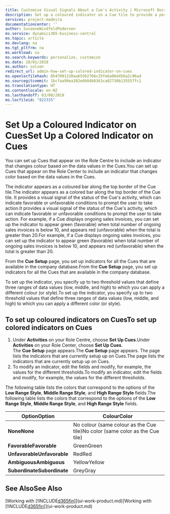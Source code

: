 ```yaml
---
title: Customise Visual Signals About a Cue's Activity | Microsoft Docs
description: Set up a coloured indicator on a Cue tile to provide a personalised visual signal of the Cue’s activity.
services: project-madeira
documentationcenter: ''
author: SusanneWindfeldPedersen
ms.service: dynamics365-business-central
ms.topic: article
ms.devlang: na
ms.tgt_pltfrm: na
ms.workload: na
ms.search.keywords: personalize, customize
ms.date: 10/01/2018
ms.author: solsen
redirect_url: admin-how-set-up-colored-indicator-on-cues
ms.openlocfilehash: 0547091220aa65562766c25fe6a06d456a2c96ad
ms.sourcegitcommit: 1bcfaa99ea302e6b84b8361ca02730b135557fc1
ms.translationtype: HT
ms.contentlocale: en-NZ
ms.lasthandoff: 03/08/2019
ms.locfileid: "822335"
---
```

# <a name="set-up-a-colored-indicator-on-cues"></a><span data-ttu-id="48b30-103">Set Up a Coloured Indicator on Cues</span><span class="sxs-lookup"><span data-stu-id="48b30-103">Set Up a Colored Indicator on Cues</span></span>
<span data-ttu-id="48b30-104">You can set up Cues that appear on the Role Centre to include an indicator that changes colour based on the data values in the Cues.</span><span class="sxs-lookup"><span data-stu-id="48b30-104">You can set up Cues that appear on the Role Center to include an indicator that changes color based on the data values in the Cues.</span></span>

<span data-ttu-id="48b30-105">The indicator appears as a coloured bar along the top border of the Cue tile.</span><span class="sxs-lookup"><span data-stu-id="48b30-105">The indicator appears as a colored bar along the top border of the Cue tile.</span></span> <span data-ttu-id="48b30-106">It provides a visual signal of the status of the Cue's activity, which can indicate favorable or unfavorable conditions to prompt the user to take action.</span><span class="sxs-lookup"><span data-stu-id="48b30-106">It provides a visual signal of the status of the Cue's activity, which can indicate favorable or unfavorable conditions to prompt the user to take action.</span></span> <span data-ttu-id="48b30-107">For example, if a Cue displays ongoing sales invoices, you can set up the indicator to appear green (favorable) when total number of ongoing sales invoices is below 10, and appears red (unfavorable) when the total is greater than 20.</span><span class="sxs-lookup"><span data-stu-id="48b30-107">For example, if a Cue displays ongoing sales invoices, you can set up the indicator to appear green (favorable) when total number of ongoing sales invoices is below 10, and appears red (unfavorable) when the total is greater than 20.</span></span>

<span data-ttu-id="48b30-108">From the **Cue Setup** page, you set up indicators for all the Cues that are available in the company database.</span><span class="sxs-lookup"><span data-stu-id="48b30-108">From the **Cue Setup** page, you set up indicators for all the Cues that are available in the company database.</span></span>

<span data-ttu-id="48b30-109">To set up the indicator, you specify up to two threshold values that define three ranges of data values (low, middle, and high) to which you can apply a different colour (or style).</span><span class="sxs-lookup"><span data-stu-id="48b30-109">To set up the indicator, you specify up to two threshold values that define three ranges of data values (low, middle, and high) to which you can apply a different color (or style).</span></span>

## <a name="to-set-up-colored-indicators-on-cues"></a><span data-ttu-id="48b30-110">To set up coloured indicators on Cues</span><span class="sxs-lookup"><span data-stu-id="48b30-110">To set up colored indicators on Cues</span></span>
1. <span data-ttu-id="48b30-111">Under **Activities** on your Role Centre, choose **Set Up Cues**.</span><span class="sxs-lookup"><span data-stu-id="48b30-111">Under **Activities** on your Role Center, choose **Set Up Cues**.</span></span>  
   <span data-ttu-id="48b30-112">The **Cue Setup** page appears.</span><span class="sxs-lookup"><span data-stu-id="48b30-112">The **Cue Setup** page appears.</span></span> <span data-ttu-id="48b30-113">The page lists the indicators that are currently setup up on Cues.</span><span class="sxs-lookup"><span data-stu-id="48b30-113">The page lists the indicators that are currently setup up on Cues.</span></span>
2. <span data-ttu-id="48b30-114">To modify an indicator, edit the fields and modify, for example, the values for the different thresholds.</span><span class="sxs-lookup"><span data-stu-id="48b30-114">To modify an indicator, edit the fields and modify, for example, the values for the different thresholds.</span></span>  

<span data-ttu-id="48b30-115">The following table lists the colors that correspond to the options of the **Low Range Style**, **Middle Range Style**, and **High Range Style** fields.</span><span class="sxs-lookup"><span data-stu-id="48b30-115">The following table lists the colors that correspond to the options of the **Low Range Style**, **Middle Range Style**, and **High Range Style** fields.</span></span>

| <span data-ttu-id="48b30-116">Option</span><span class="sxs-lookup"><span data-stu-id="48b30-116">Option</span></span> | <span data-ttu-id="48b30-117">Colour</span><span class="sxs-lookup"><span data-stu-id="48b30-117">Color</span></span> |
| --- | --- |
| <span data-ttu-id="48b30-118">**None**</span><span class="sxs-lookup"><span data-stu-id="48b30-118">**None**</span></span> |<span data-ttu-id="48b30-119">No colour (same colour as the Cue tile)</span><span class="sxs-lookup"><span data-stu-id="48b30-119">No color (same color as the Cue tile)</span></span>|
| <span data-ttu-id="48b30-120">**Favorable**</span><span class="sxs-lookup"><span data-stu-id="48b30-120">**Favorable**</span></span> |<span data-ttu-id="48b30-121">Green</span><span class="sxs-lookup"><span data-stu-id="48b30-121">Green</span></span> |
| <span data-ttu-id="48b30-122">**Unfavorable**</span><span class="sxs-lookup"><span data-stu-id="48b30-122">**Unfavorable**</span></span> |<span data-ttu-id="48b30-123">Red</span><span class="sxs-lookup"><span data-stu-id="48b30-123">Red</span></span> |
| <span data-ttu-id="48b30-124">**Ambiguous**</span><span class="sxs-lookup"><span data-stu-id="48b30-124">**Ambiguous**</span></span> |<span data-ttu-id="48b30-125">Yellow</span><span class="sxs-lookup"><span data-stu-id="48b30-125">Yellow</span></span> |
| <span data-ttu-id="48b30-126">**Subordinate**</span><span class="sxs-lookup"><span data-stu-id="48b30-126">**Subordinate**</span></span> |<span data-ttu-id="48b30-127">Grey</span><span class="sxs-lookup"><span data-stu-id="48b30-127">Gray</span></span> |

## <a name="see-also"></a><span data-ttu-id="48b30-128">See Also</span><span class="sxs-lookup"><span data-stu-id="48b30-128">See Also</span></span>
<span data-ttu-id="48b30-129">[Working with [!INCLUDE[d365fin](includes/d365fin_md.md)]](ui-work-product.md)</span><span class="sxs-lookup"><span data-stu-id="48b30-129">[Working with [!INCLUDE[d365fin](includes/d365fin_md.md)]](ui-work-product.md)</span></span>
